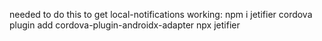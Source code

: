 needed to do this to get local-notifications working:
npm i jetifier
cordova plugin add cordova-plugin-androidx-adapter
npx jetifier
